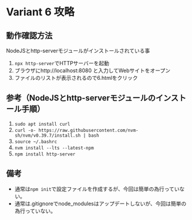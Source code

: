 # Variant 6 攻略

## 動作確認方法

NodeJSとhttp-serverモジュールがインストールされている事

1. `npx http-server`でHTTPサーバーを起動
1. ブラウザにhttp://localhost:8080 と入力してWebサイトをオープン
1. ファイルのリストが表示されるので6.htmlをクリック

## 参考（NodeJSとhttp-serverモジュールのインストール手順）

1. `sudo apt install curl`
1. `curl -o- https://raw.githubusercontent.com/nvm-sh/nvm/v0.39.7/install.sh | bash`
1. `source ~/.bashrc`
1. `nvm install --lts --latest-npm`
1. `npm install http-server`

## 備考
- 通常は`npm init`で設定ファイルを作成するが、今回は簡単の為行っていない。
- 通常は.gitignoreでnode_modulesはアップデートしないが、今回は簡単の為行っていない。